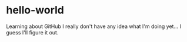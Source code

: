 # hello-world
Learning about GitHub
I really don't have any idea what I'm doing yet...
I guess I'll figure it out.
